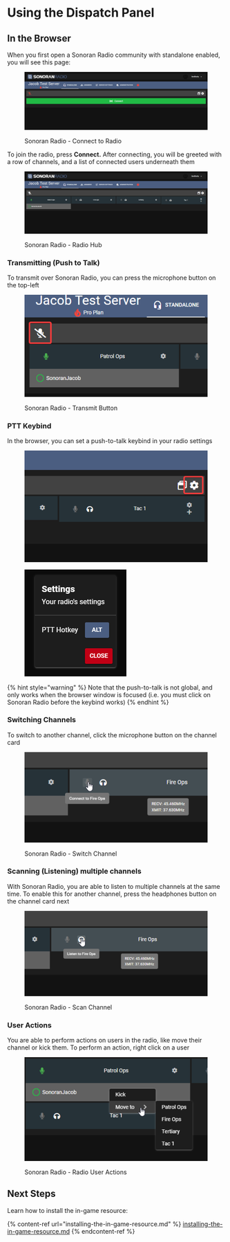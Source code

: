 # Using the Dispatch Panel

## In the Browser

When you first open a Sonoran Radio community with standalone enabled, you will see this page:

<figure><img src="../../.gitbook/assets/chrome_zSfO1BMnt3.png" alt=""><figcaption><p>Sonoran Radio - Connect to Radio</p></figcaption></figure>

To join the radio, press **Connect.** After connecting, you will be greeted with a row of channels, and a list of connected users underneath them

<figure><img src="../../.gitbook/assets/chrome_QijQa7OJc1.png" alt=""><figcaption><p>Sonoran Radio - Radio Hub</p></figcaption></figure>

### Transmitting (Push to Talk)

To transmit over Sonoran Radio, you can press the microphone button on the top-left

<figure><img src="../../.gitbook/assets/chrome_GFH0uLrq05.png" alt=""><figcaption><p>Sonoran Radio - Transmit Button</p></figcaption></figure>



### PTT Keybind

In the browser, you can set a push-to-talk keybind in your radio settings

<div>

<figure><img src="../../.gitbook/assets/chrome_H6XhvHs9Wx.png" alt=""><figcaption></figcaption></figure>

 

<figure><img src="../../.gitbook/assets/chrome_9hIPEf2wQu.png" alt=""><figcaption></figcaption></figure>

</div>

{% hint style="warning" %}
Note that the push-to-talk is not global, and only works when the browser window is focused (i.e. you must click on Sonoran Radio before the keybind works)
{% endhint %}

### Switching Channels

To switch to another channel, click the microphone button on the channel card

<figure><img src="../../.gitbook/assets/chrome_RoHvxqifER.png" alt=""><figcaption><p>Sonoran Radio - Switch Channel</p></figcaption></figure>

### Scanning (Listening) multiple channels

With Sonoran Radio, you are able to listen to multiple channels at the same time. To enable this for another channel, press the headphones button on the channel card next

<figure><img src="../../.gitbook/assets/chrome_9pL06Zodh1.png" alt=""><figcaption><p>Sonoran Radio - Scan Channel</p></figcaption></figure>

### User Actions

You are able to perform actions on users in the radio, like move their channel or kick them. To perform an action, right click on a user

<figure><img src="../../.gitbook/assets/chrome_3d79imMcxD.png" alt=""><figcaption><p>Sonoran Radio - Radio User Actions</p></figcaption></figure>

## Next Steps

Learn how to install the in-game resource:

{% content-ref url="installing-the-in-game-resource.md" %}
[installing-the-in-game-resource.md](installing-the-in-game-resource.md)
{% endcontent-ref %}
